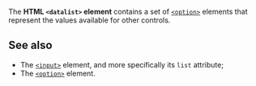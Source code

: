 <!-- <short-description> -->
The **HTML `<datalist>` element** contains a set of
[`<option>`](/en-US/docs/Web/HTML/Element/option)
elements that represent the values available for other controls.
<!-- </short-description> -->

<!-- <overview> -->
<!-- </overview> -->

<!-- <usage-notes> -->
<!-- </usage-notes> -->

<!-- <accessibility-concerns> -->
<!-- </accessibility-concerns> -->

<!-- <see-also> -->
See also
--------

-   The [`<input>`](/en-US/docs/Web/HTML/Element/input)
    element, and more specifically its `list` attribute;
-   The [`<option>`](/en-US/docs/Web/HTML/Element/option)
    element.
<!-- </see-also> -->
